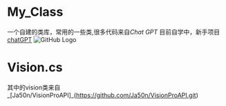 # My_Class
 一个自建的类库，常用的一些类,很多代码来自*Chat GPT*
 目前自学中，新手项目
[chatGPT](https://chat.openai.com)
![GitHub Logo](https://github.githubassets.com/images/modules/logos_page/GitHub-Mark.png)
# Vision.cs
其中的vision类来自_[Ja50n/VisionProAPI]_(https://github.com/Ja50n/VisionProAPI.git)



